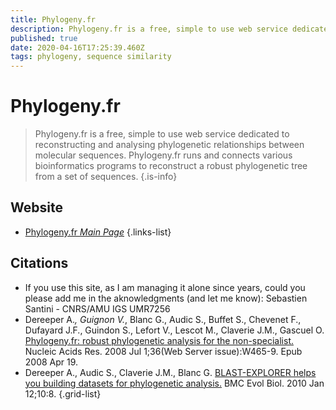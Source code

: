 ```yaml
---
title: Phylogeny.fr
description: Phylogeny.fr is a free, simple to use web service dedicated to reconstructing and analysing phylogenetic relationships between molecular sequences.
published: true
date: 2020-04-16T17:25:39.460Z
tags: phylogeny, sequence similarity
---
```


# Phylogeny.fr

> Phylogeny.fr is a free, simple to use web service dedicated to reconstructing and analysing phylogenetic relationships between molecular sequences.
&NewLine;
Phylogeny.fr runs and connects various bioinformatics programs to reconstruct a robust phylogenetic tree from a set of sequences.
{.is-info}


## Website

- [Phylogeny.fr *Main Page*](http://www.phylogeny.fr/)
{.links-list}

## Citations

- If you use this site, as I am managing it alone since years, could you please add me in the aknowledgments (and let me know): Sebastien Santini - CNRS/AMU IGS UMR7256
- Dereeper A.*, Guignon V.*, Blanc G., Audic S., Buffet S., Chevenet F., Dufayard J.F., Guindon S., Lefort V., Lescot M., Claverie J.M., Gascuel O. [Phylogeny.fr: robust phylogenetic analysis for the non-specialist.](https://academic.oup.com/nar/article/36/suppl_2/W465/2505761) Nucleic Acids Res. 2008 Jul 1;36(Web Server issue):W465-9. Epub 2008 Apr 19.
-	Dereeper A., Audic S., Claverie J.M., Blanc G. [BLAST-EXPLORER helps you building datasets for phylogenetic analysis.](https://bmcevolbiol.biomedcentral.com/articles/10.1186/1471-2148-10-8) BMC Evol Biol. 2010 Jan 12;10:8.
{.grid-list}